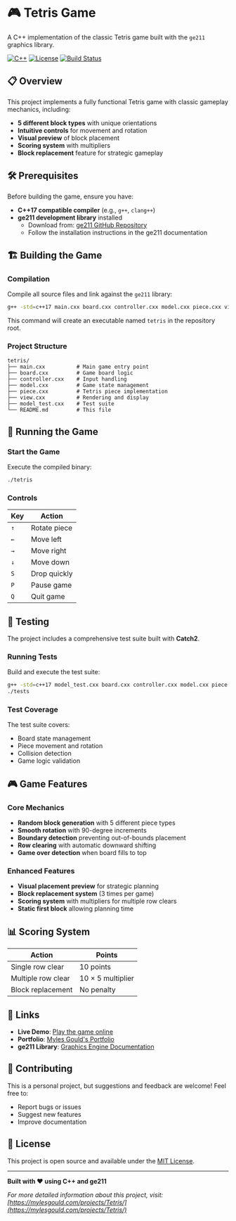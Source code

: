 # 🎮 Tetris Game

A C++ implementation of the classic Tetris game built with the `ge211` graphics library.

[![C++](https://img.shields.io/badge/C++-17-blue.svg)](https://isocpp.org/)
[![License](https://img.shields.io/badge/License-MIT-green.svg)](LICENSE)
[![Build Status](https://img.shields.io/badge/Build-Passing-brightgreen.svg)]()

## 📋 Overview

This project implements a fully functional Tetris game with classic gameplay mechanics, including:
- **5 different block types** with unique orientations
- **Intuitive controls** for movement and rotation
- **Visual preview** of block placement
- **Scoring system** with multipliers
- **Block replacement** feature for strategic gameplay

## 🛠️ Prerequisites

Before building the game, ensure you have:

- **C++17 compatible compiler** (e.g., `g++`, `clang++`)
- **ge211 development library** installed
  - Download from: [ge211 GitHub Repository](https://github.com/cmu-ge211/ge211)
  - Follow the installation instructions in the ge211 documentation

## 🏗️ Building the Game

### Compilation

Compile all source files and link against the `ge211` library:

```bash
g++ -std=c++17 main.cxx board.cxx controller.cxx model.cxx piece.cxx view.cxx -lge211 -o tetris
```

This command will create an executable named `tetris` in the repository root.

### Project Structure

```
tetris/
├── main.cxx          # Main game entry point
├── board.cxx         # Game board logic
├── controller.cxx    # Input handling
├── model.cxx         # Game state management
├── piece.cxx         # Tetris piece implementation
├── view.cxx          # Rendering and display
├── model_test.cxx    # Test suite
└── README.md         # This file
```

## 🎯 Running the Game

### Start the Game

Execute the compiled binary:

```bash
./tetris
```

### Controls

| Key | Action |
|-----|--------|
| `↑` | Rotate piece |
| `←` | Move left |
| `→` | Move right |
| `↓` | Move down |
| `S` | Drop quickly |
| `P` | Pause game |
| `Q` | Quit game |

## 🧪 Testing

The project includes a comprehensive test suite built with **Catch2**.

### Running Tests

Build and execute the test suite:

```bash
g++ -std=c++17 model_test.cxx board.cxx controller.cxx model.cxx piece.cxx view.cxx -DCS211_TESTING -lge211 -o tests
./tests
```

### Test Coverage

The test suite covers:
- Board state management
- Piece movement and rotation
- Collision detection
- Game logic validation

## 🎮 Game Features

### Core Mechanics
- **Random block generation** with 5 different piece types
- **Smooth rotation** with 90-degree increments
- **Boundary detection** preventing out-of-bounds placement
- **Row clearing** with automatic downward shifting
- **Game over detection** when board fills to top

### Enhanced Features
- **Visual placement preview** for strategic planning
- **Block replacement system** (3 times per game)
- **Scoring system** with multipliers for multiple row clears
- **Static first block** allowing planning time

## 📊 Scoring System

| Action | Points |
|--------|--------|
| Single row clear | 10 points |
| Multiple row clear | 10 × 5 multiplier |
| Block replacement | No penalty |

## 🔗 Links

- **Live Demo**: [Play the game online](https://mylesgould.com/projects/Tetris/)
- **Portfolio**: [Myles Gould's Portfolio](https://mylesgould.com)
- **ge211 Library**: [Graphics Engine Documentation](https://github.com/cmu-ge211/ge211)

## 🤝 Contributing

This is a personal project, but suggestions and feedback are welcome! Feel free to:
- Report bugs or issues
- Suggest new features
- Improve documentation

## 📝 License

This project is open source and available under the [MIT License](LICENSE).

---

**Built with ❤️ using C++ and ge211**

*For more detailed information about this project, visit: [https://mylesgould.com/projects/Tetris/](https://mylesgould.com/projects/Tetris/)* 
